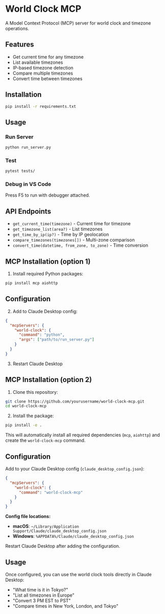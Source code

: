 # World Clock MCP

A Model Context Protocol (MCP) server for world clock and timezone operations.

## Features

- Get current time for any timezone
- List available timezones
- IP-based timezone detection
- Compare multiple timezones
- Convert time between timezones

## Installation

```bash
pip install -r requirements.txt
```

## Usage

### Run Server
```bash
python run_server.py
```

### Test
```bash
pytest tests/
```

### Debug in VS Code
Press F5 to run with debugger attached.

## API Endpoints

- `get_current_time(timezone)` - Current time for timezone
- `get_timezone_list(area?)` - List timezones
- `get_time_by_ip(ip?)` - Time by IP geolocation
- `compare_timezones(timezones[])` - Multi-zone comparison
- `convert_time(datetime, from_zone, to_zone)` - Time conversion

## MCP Installation (option 1)

1. Install required Python packages:
```bash
pip install mcp aiohttp
```

## Configuration

2. Add to Claude Desktop config:
```json
{
  "mcpServers": {
    "world-clock": {
      "command": "python",
      "args": ["path/to/run_server.py"]
    }
  }
}
```

3. Restart Claude Desktop

## MCP Installation (option 2)

1. Clone this repository:
```bash
git clone https://github.com/yourusername/world-clock-mcp.git
cd world-clock-mcp
```

2. Install the package:
```bash
pip install -e .
```

This will automatically install all required dependencies (`mcp`, `aiohttp`) and create the `world-clock-mcp` command.

## Configuration

Add to your Claude Desktop config (`claude_desktop_config.json`):

```json
{
  "mcpServers": {
    "world-clock": {
      "command": "world-clock-mcp"
    }
  }
}
```

**Config file locations:**
- **macOS**: `~/Library/Application Support/Claude/claude_desktop_config.json`
- **Windows**: `%APPDATA%/Claude/claude_desktop_config.json`

Restart Claude Desktop after adding the configuration.

## Usage

Once configured, you can use the world clock tools directly in Claude Desktop:

- "What time is it in Tokyo?"
- "List all timezones in Europe"
- "Convert 3 PM EST to PST"
- "Compare times in New York, London, and Tokyo"
